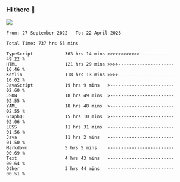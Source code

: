 ### Hi there 👋

<!--<a href="https://github.com/search?o=desc&q=author%3Abushiyi&s=committer-date&type=Commits">-->
<!--    <img align="center" height = "178" src="https://github-readme-stats.vercel.app/api?username=bushiyi&count_private=true&show_icons=true&theme=noctis_minimus&hide=contribs&include_all_commits=true" />-->
<!--</a>-->
<!--<a href="https://github.com/bushiyi?tab=repositories">-->
<!--    <img align="center" height = "178" src="https://github-readme-stats.vercel.app/api/top-langs/?username=bushiyi&count_private=true&theme=noctis_minimus" />-->
<!--</a>-->
 
<!-- [![Ashutosh's github activity graph](https://activity-graph.herokuapp.com/graph?username=bushiyi&theme=react&bg_color=1B2932&point=698B69&line=698B69)](https://github.com/ashutosh00710/github-readme-activity-graph)
 -->


![](https://raw.githubusercontent.com/bushiyi/bushiyi/master/assets/github-contribution-grid-snake.svg)

<!--START_SECTION:waka-->

```text
From: 27 September 2022 - To: 22 April 2023

Total Time: 737 hrs 55 mins

TypeScript            363 hrs 14 mins >>>>>>>>>>>>-------------   49.22 %
HTML                  121 hrs 29 mins >>>>---------------------   16.46 %
Kotlin                118 hrs 13 mins >>>>---------------------   16.02 %
JavaScript            19 hrs 9 mins   >------------------------   02.60 %
JSON                  18 hrs 49 mins  >------------------------   02.55 %
YAML                  18 hrs 48 mins  >------------------------   02.55 %
GraphQL               15 hrs 10 mins  >------------------------   02.06 %
LESS                  11 hrs 31 mins  -------------------------   01.56 %
Java                  11 hrs 2 mins   -------------------------   01.50 %
Markdown              5 hrs 5 mins    -------------------------   00.69 %
Text                  4 hrs 43 mins   -------------------------   00.64 %
Other                 3 hrs 44 mins   -------------------------   00.51 %
```

<!--END_SECTION:waka-->

